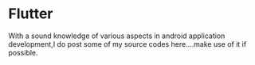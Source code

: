# Flutter
With a sound knowledge of various aspects in android application development,I do post some of my source codes here....make use of it if possible.
